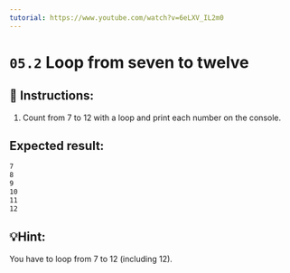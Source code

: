 ```yaml
---
tutorial: https://www.youtube.com/watch?v=6eLXV_IL2m0
---
```


# `05.2` Loop from seven to twelve

## 📝 Instructions:

1. Count from 7 to 12 with a loop and print each number on the console.

## Expected result:

```bash
7
8
9
10
11
12
```
## 💡Hint:

You have to loop from 7 to 12 (including 12).



